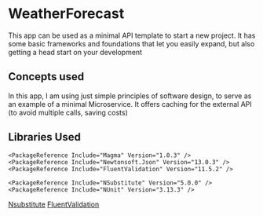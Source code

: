 # WeatherForecast

This app can be used as a minimal API template to start a new project.
It has some basic frameworks and foundations that let you easily expand, but also getting a head start on your development

## Concepts used

In this app, I am using just simple principles of software design, to serve as an example of a minimal Microservice.
It offers caching for the external API (to avoid multiple calls, saving costs)

## Libraries Used

``` text
<PackageReference Include="Magma" Version="1.0.3" />
<PackageReference Include="Newtonsoft.Json" Version="13.0.3" />
<PackageReference Include="FluentValidation" Version="11.5.2" />

<PackageReference Include="NSubstitute" Version="5.0.0" />
<PackageReference Include="NUnit" Version="3.13.3" />

```

[Nsubstitute](https://nsubstitute.github.io/help/getting-started/)
[FluentValidation](https://docs.fluentvalidation.net/en/latest/)
